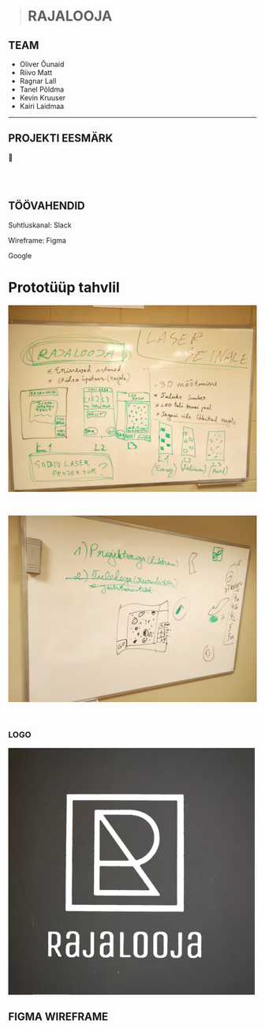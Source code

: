 ># RAJALOOJA
## TEAM
- Oliver Õunaid
- Riivo Matt
- Ragnar Lall
- Tanel Põldma
- Kevin Kruuser
- Kairi Laidmaa

***

## PROJEKTI EESMÄRK

🧗

<br>
<br>

##  TÖÖVAHENDID

<P> Suhtluskanal: Slack </p>
<p> Wireframe: Figma</p>
<p> Google </p>


# Prototüüp tahvlil



![title](images/IMG_20230201_152811.jpg)

<br>

![title](images/pi2.jpg)

<br>

### LOGO
![title](images/MicrosoftTeams-image%20(1).png)



## FIGMA WIREFRAME






